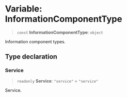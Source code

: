 # Variable: InformationComponentType

> `const` **InformationComponentType**: `object`

Information component types.

## Type declaration

### Service

> `readonly` **Service**: `"service"` = `"service"`

Service.
